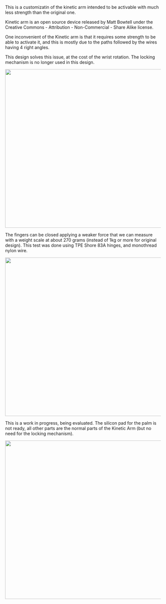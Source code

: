 This is a customizatin of the kinetic arm intended to be activable with much less strength than the original one.

Kinetic arm is an open source device released by Matt Bowtell under the Creative Commons - Attribution - Non-Commercial - Share Alike license.

One inconvenient of the Kinetic arm is that it requires some strength to be able to activate it, and this is mostly due to the paths followed by the wires having 4  right angles.

This design solves this issue, at the cost of the wrist rotation. The locking mechanism is no longer used in this design.

<img src="https://github.com/user-attachments/assets/d65f4a92-9e59-4d4f-9f84-2ee3da72ef1b" width="512px">


The fingers can be closed applying a weaker force that we can measure with a weight scale at about 270 grams (instead of 1kg or more for original design). This test was done using TPE Shore 83A hinges, and monothread nylon wire.

<img src="https://github.com/user-attachments/assets/73e9ddf5-50ef-433d-9718-2397ed360343" width="512px">

This is a work in progress, being evaluated. The silicon pad for the palm is not ready, all other parts are the normal parts of the Kinetic Arm (but no need for the locking mechanism).

<img src="https://github.com/user-attachments/assets/612ef851-5de5-4205-8399-19bac46167f4" width="512px">
